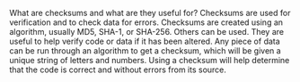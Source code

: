 What are checksums and what are they useful for?
Checksums are used for verification and to check data for errors.
Checksums are created using an algorithm, usually MD5, SHA-1, or SHA-256. Others can be used.
They are useful to help verify code or data if it has been altered.
Any piece of data can be run through an algorithm to get a checksum, which will be given a unique string of letters and numbers.
Using a checksum will help determine that the code is correct and without errors from its source.

